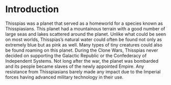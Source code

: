 # Introduction

Thisspias was a planet that served as a homeworld for a species known as Thisspiasians.
This planet had a mountainous terrain with a good number of large seas and lakes scattered around the planet.
Unlike what could be seen on most worlds, Thisspias’s natural water could often be found not only as extremely blue but as pink as well.
Many types of tiny creatures could also be found roaming on this planet.
During the Clone Wars, Thisspias never decided on supporting the Galactic Republic or the Confederacy of Independent Systems.
Not long after the war, the planet was bombarded and its people became slaves of the newly appointed Empire.
Any resistance from Thisspiasians barely made any impact due to the Imperial forces having advanced military technology in their use.
